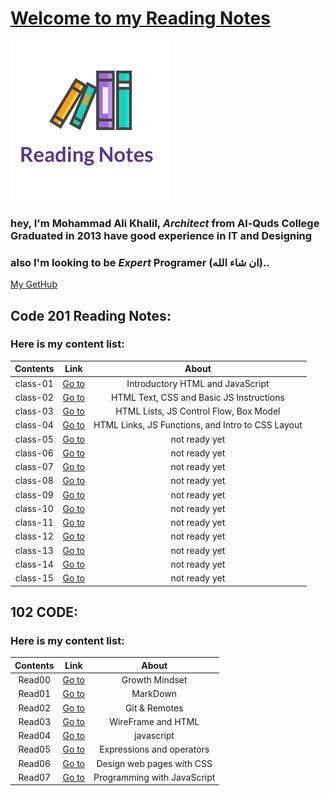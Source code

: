 # [Welcome to my Reading Notes](https://moegts.github.io/reading-notes/)

![Reading Notes](readingNotes.png)

### hey, I'm Mohammad Ali Khalil, *Architect* from **Al-Quds College** Graduated in **2013** have good experience in **IT** and **Designing**
### also I'm looking to be ***Expert* Programer** (ان شاء الله)..
[My GetHub](https://github.com/moegts)


## Code 201 Reading Notes:
### Here is my content list: 

| Contents         | Link                        |  About |
| :--------------: | :----------------------:    |  :---: |
| class-01         | [Go to](class-01.md)        | Introductory HTML and JavaScript |
| class-02         | [Go to](class-02.md)        | HTML Text, CSS and Basic JS Instructions |
| class-03         | [Go to](class-03.md)        | HTML Lists, JS Control Flow, Box Model |
| class-04         | [Go to](class-04.md)        | HTML Links, JS Functions, and Intro to CSS Layout |
| class-05         | [Go to](class-05.md)        | not ready yet |
| class-06         | [Go to](class-06.md)        | not ready yet |
| class-07         | [Go to](class-07.md)        | not ready yet |
| class-08         | [Go to](class-08.md)        | not ready yet |
| class-09         | [Go to](class-09.md)        | not ready yet |
| class-10         | [Go to](class-10.md)        | not ready yet |
| class-11         | [Go to](class-11.md)        | not ready yet |
| class-12         | [Go to](class-12.md)        | not ready yet |
| class-13         | [Go to](class-13.md)        | not ready yet |
| class-14         | [Go to](class-14.md)        | not ready yet |
| class-15         | [Go to](class-15.md)        | not ready yet |


## 102 CODE:
### Here is my content list: 

| Contents         | Link                        |  About |
| :--------------: | :----------------------:    |  :---: |
| Read00           | [Go to](Growthmindset.md)   | Growth Mindset |
| Read01           | [Go to](read01.md)          | MarkDown |
| Read02           | [Go to](read02.md)          | Git & Remotes |
| Read03           | [Go to](read03.md)          | WireFrame and HTML |
| Read04           | [Go to](read04.md)          | javascript |
| Read05           | [Go to](read05.md)          |Expressions and operators|
| Read06           | [Go to](read06.md)          |Design web pages with CSS|
| Read07           | [Go to](read07.md)          |Programming with JavaScript|

